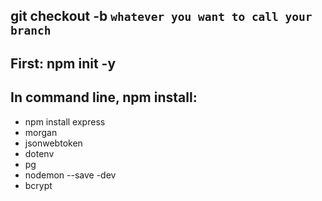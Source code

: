 ## git checkout -b `whatever you want to call your branch`

## First: npm init -y

## In command line, npm install:

- npm install express
- morgan
- jsonwebtoken
- dotenv
- pg
- nodemon --save -dev
- bcrypt
